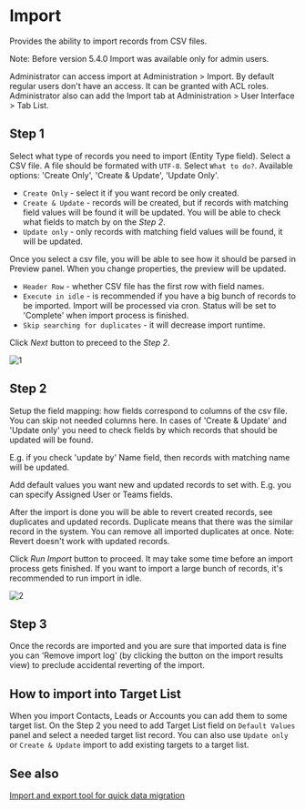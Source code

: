 # Import

Provides the ability to import records from CSV files.

Note: Before version 5.4.0 Import was available only for admin users.

Administrator can access import at Administration > Import. By default regular users don't have an access. It can be granted with ACL roles. Administrator also can add the Import tab at Administration > User Interface > Tab List. 


## Step 1

Select what type of records you need to import (Entity Type field).
Select a CSV file. A file should be formated with `UTF-8`.
Select `What to do?`. Available options: 'Create Only', 'Create & Update', 'Update Only'.

* `Create Only` - select it if you want record be only created.
* `Create & Update` - records will be created, but if records with matching field values will be found it will be updated. You will be able to check what fields to match by on the _Step 2_.
* `Update only` - only records with matching field values will be found, it will be updated.

Once you select a csv file, you will be able to see how it should be parsed in Preview panel. When you change properties, the preview will be updated. 

* `Header Row` - whether CSV file has the first row with field names.
* `Execute in idle` - is recommended if you have a big bunch of records to be imported. Import will be processed via cron. Status will be set to 'Complete' when import process is finished.
* `Skip searching for duplicates` - it will decrease import runtime. 

Click _Next_ button to preceed to the _Step 2_.

![1](https://raw.githubusercontent.com/espocrm/documentation/master/_static/images/administration/import/step-1.png)

## Step 2

Setup the field mapping: how fields correspond to columns of the csv file. You can skip not needed columns here.
In cases of 'Create & Update' and 'Update only' you need to check fields by which records that should be updated will be found. 

E.g. if you check 'update by' Name field, then records with matching name will be updated.

Add default values you want new and updated records to set with. E.g. you can specify Assigned User or Teams fields.

After the import is done you will be able to revert created records, see duplicates and updated records. Duplicate means that there was the similar record in the system. You can remove all imported duplicates at once. Note: Revert doesn't work with updated records.

Click _Run Import_ button to proceed. It may take some time before an import process gets finished. If you want to import a large bunch of records, it's recommended to run import in idle.

![2](https://raw.githubusercontent.com/espocrm/documentation/master/_static/images/administration/import/step-2.png)

## Step 3

Once the records are imported and you are sure that imported data is fine you can 'Remove import log' (by clicking the button on the import results view) to preclude accidental reverting of the import. 

## How to import into Target List

When you import Contacts, Leads or Accounts you can add them to some target list. On the Step 2 you need to add Target List field on `Default Values` panel and select a needed target list record. You can also use `Update only` or `Create & Update` import to add existing targets to a target list.

## See also

[Import and export tool for quick data migration](https://www.espocrm.com/tips/import-export/)
